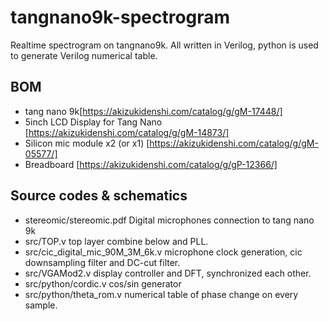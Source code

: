 # tangnano9k-spectrogram

Realtime spectrogram on tangnano9k. All written in Verilog,
python is used to generate Verilog numerical table.

## BOM
* tang nano 9k[https://akizukidenshi.com/catalog/g/gM-17448/]
* 5inch LCD Display for Tang Nano [https://akizukidenshi.com/catalog/g/gM-14873/]
* Silicon mic module x2 (or x1) [https://akizukidenshi.com/catalog/g/gM-05577/]
* Breadboard [https://akizukidenshi.com/catalog/g/gP-12366/]

## Source codes & schematics

* stereomic/stereomic.pdf Digital microphones connection to tang nano 9k
* src/TOP.v top layer combine below and PLL.
* src/cic_digital_mic_90M_3M_6k.v microphone clock generation, cic downsampling filter and DC-cut filter.
* src/VGAMod2.v display controller and DFT, synchronized each other.
* src/python/cordic.v cos/sin generator
* src/python/theta_rom.v numerical table of phase change on every sample.
